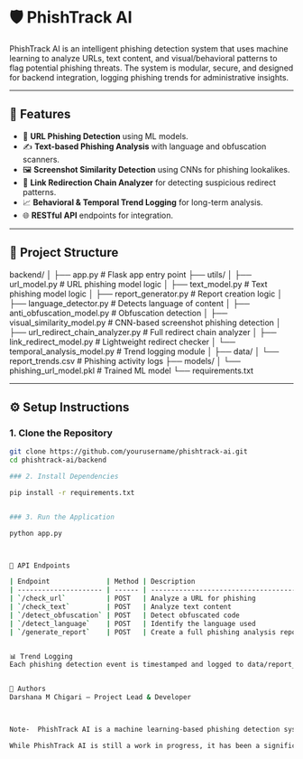 # 🛡️ PhishTrack AI

PhishTrack AI is an intelligent phishing detection system that uses machine learning to analyze URLs, text content, and visual/behavioral patterns to flag potential phishing threats. The system is modular, secure, and designed for backend integration, logging phishing trends for administrative insights.

---

## 📌 Features

- 🔗 **URL Phishing Detection** using ML models.
- ✍️ **Text-based Phishing Analysis** with language and obfuscation scanners.
- 🖼️ **Screenshot Similarity Detection** using CNNs for phishing lookalikes.
- 🔁 **Link Redirection Chain Analyzer** for detecting suspicious redirect patterns.
- 📈 **Behavioral & Temporal Trend Logging** for long-term analysis.
- 🌐 **RESTful API** endpoints for integration.

---

## 📁 Project Structure

backend/
│
├── app.py # Flask app entry point
├── utils/
│ ├── url_model.py # URL phishing model logic
│ ├── text_model.py # Text phishing model logic
│ ├── report_generator.py # Report creation logic
│ ├── language_detector.py # Detects language of content
│ ├── anti_obfuscation_model.py # Obfuscation detection
│ ├── visual_similarity_model.py # CNN-based screenshot phishing detection
│ ├── url_redirect_chain_analyzer.py # Full redirect chain analyzer
│ ├── link_redirect_model.py # Lightweight redirect checker
│ └── temporal_analysis_model.py # Trend logging module
│
├── data/
│ └── report_trends.csv # Phishing activity logs
├── models/
│ └── phishing_url_model.pkl # Trained ML model
└── requirements.txt


---

## ⚙️ Setup Instructions

### 1. Clone the Repository
```bash
git clone https://github.com/yourusername/phishtrack-ai.git
cd phishtrack-ai/backend 

### 2. Install Dependencies

pip install -r requirements.txt


### 3. Run the Application

python app.py



🔌 API Endpoints

| Endpoint              | Method | Description                            |
| --------------------- | ------ | -------------------------------------- |
| `/check_url`          | POST   | Analyze a URL for phishing             |
| `/check_text`         | POST   | Analyze text content                   |
| `/detect_obfuscation` | POST   | Detect obfuscated code                 |
| `/detect_language`    | POST   | Identify the language used             |
| `/generate_report`    | POST   | Create a full phishing analysis report |


📊 Trend Logging
Each phishing detection event is timestamped and logged to data/report_trends.csv via the log_phishing_event() function. This enables admin users to visualize and track phishing trends over time


📌 Authors
Darshana M Chigari — Project Lead & Developer



Note-  PhishTrack AI is a machine learning-based phishing detection system that I have developed, designed to analyze URLs, text content, and visual/behavioral patterns to flag potential phishing threats. The project includes several key features such as URL phishing detection, text analysis, visual similarity checks, and link redirection chain analysis. Although the core logic is built and a basic RESTful API has been implemented, the project is currently incomplete due to some technical errors, particularly with model integration and prediction processes. These issues are being actively addressed, but they have delayed the full completion of the system.

While PhishTrack AI is still a work in progress, it has been a significant learning experience. I’ve gained insights into phishing detection, machine learning techniques, and backend integration. Despite encountering challenges along the way, I’m dedicated to resolving these issues and enhancing the project. Once complete, the system will offer a more accurate phishing detection service and provide valuable insights through trend logging and reporting.